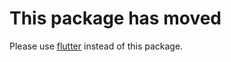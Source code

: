 This package has moved
======================

Please use [flutter](https://pub.dartlang.org/packages/flutter) instead of this
package.

